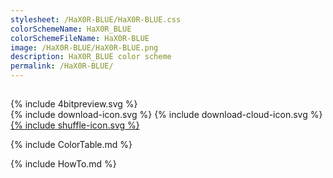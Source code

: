 ```yaml
---
stylesheet: /HaX0R-BLUE/HaX0R-BLUE.css
colorSchemeName: HaX0R_BLUE
colorSchemeFileName: HaX0R-BLUE
image: /HaX0R-BLUE/HaX0R-BLUE.png
description: HaX0R_BLUE color scheme
permalink: /HaX0R-BLUE/
---
```


<h2 style='text-align:center'>
    <a id='colorSchemeNameLink' href='#'>
        <span class='ColorSchemeFileName' />
    </a>
</h2>

<div class='centeredText'>
{% include 4bitpreview.svg %}
</div>

<div class='centeredText'>
    <a id='downloadSchemeLink' class='padded'>
{% include download-icon.svg %}
    </a>
    <a id='cdnSchemeLink' class='padded'>
{% include download-cloud-icon.svg %}
    </a>
    <a id='feelingLucky' href="javascript:feelingLucky(document.getElementById('themeSelector'))" class='padded'>
{% include shuffle-icon.svg %}
    </a>    
</div>

{% include ColorTable.md %}

{% include HowTo.md %}

